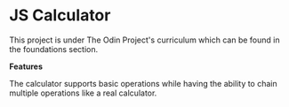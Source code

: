 # JS Calculator

This project is under The Odin Project's curriculum which can be found in the foundations section.

****Features****

The calculator supports basic operations while having the ability to chain multiple
operations like a real calculator.

